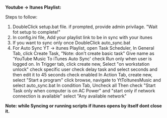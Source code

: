 **Youtube -> Itunes Playlist:**

Steps to follow:

1. DoubleClick setup.bat file. if prompted, provide admin privilage. "Wait fot setup to complete!"
2. In config.ini file, Add your playlist link to be in sync with your itunes
3. If you want to sync only once DoubleClick auto_sync.bat
4. For Auto Sync YT -> itunes Playlist,
   open Task Scheduler,
   In General Tab,
     click Create Task, "Note: don't create basic task"
     Give name as 'YouTube Music To iTunes Auto Sync'
     check Run only when user is logged on.
   In Trigger tab,
     click create new,
     Select "on workstation unlock"
     check specific user
     check delay task and select seconds and then edit it to 45 seconds
     check enabled
   In Action Tab,
     create new,
     select "Start a program"
     click browse, navigate to YtToItunesMusic and select auto_sync.bat
   In condition Tab,
     Uncheck all
     Then check "Start Task only when computer is on AC Power" and
     "start only if network connection is available"
     select "Any available network"
   

**Note: while Syncing or running scripts if itunes opens by itself dont close it.**
